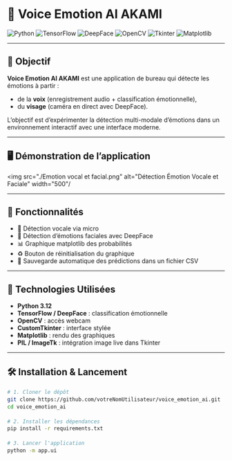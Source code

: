 # 🤖 Voice Emotion AI AKAMI

![Python](https://img.shields.io/badge/Python-3.12-3776AB?style=for-the-badge&logo=python&logoColor=white)
![TensorFlow](https://img.shields.io/badge/TensorFlow-2.19-FF6F00?style=for-the-badge&logo=tensorflow&logoColor=white)
![DeepFace](https://img.shields.io/badge/DeepFace-Facial_Recognition-00CED1?style=for-the-badge)
![OpenCV](https://img.shields.io/badge/OpenCV-4.11.0-5C3EE8?style=for-the-badge&logo=opencv&logoColor=white)
![Tkinter](https://img.shields.io/badge/Tkinter-CustomTK-303030?style=for-the-badge)
![Matplotlib](https://img.shields.io/badge/Matplotlib-Graphiques-11557C?style=for-the-badge&logo=matplotlib&logoColor=white)

---

## 🎯 Objectif

**Voice Emotion AI AKAMI** est une application de bureau qui détecte les émotions à partir :
- de la **voix** (enregistrement audio + classification émotionnelle),
- du **visage** (caméra en direct avec DeepFace).

L’objectif est d’expérimenter la détection multi-modale d’émotions dans un environnement interactif avec une interface moderne.

---

## 🖥️ Démonstration de l’application

<img src="./Emotion vocal et facial.png" alt="Détection Émotion Vocale et Faciale" width="500"/

---

## 🧠 Fonctionnalités

- 🎤 Détection vocale via micro
- 📸 Détection d’émotions faciales avec DeepFace
- 📊 Graphique matplotlib des probabilités
- ♻️ Bouton de réinitialisation du graphique
- 💾 Sauvegarde automatique des prédictions dans un fichier CSV

---

## 🚀 Technologies Utilisées

- **Python 3.12**
- **TensorFlow / DeepFace** : classification émotionnelle
- **OpenCV** : accès webcam
- **CustomTkinter** : interface stylée
- **Matplotlib** : rendu des graphiques
- **PIL / ImageTk** : intégration image live dans Tkinter

---

## 🛠️ Installation & Lancement

```bash
# 1. Cloner le dépôt
git clone https://github.com/votreNomUtilisateur/voice_emotion_ai.git
cd voice_emotion_ai

# 2. Installer les dépendances
pip install -r requirements.txt

# 3. Lancer l'application
python -m app.ui

